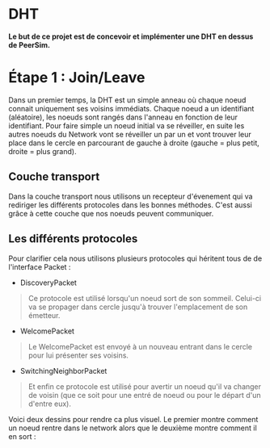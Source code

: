 # DHT

**Le but de ce projet est de concevoir et implémenter une DHT en dessus de PeerSim.**

# Étape 1 : Join/Leave
Dans un premier temps, la DHT est un simple anneau où chaque noeud connait uniquement ses voisins immédiats. Chaque noeud a un identifiant (aléatoire), les noeuds sont rangés dans l'anneau en fonction de leur identifiant.
Pour faire simple un noeud initial va se réveiller, en suite les autres noeuds du Network vont se réveiller un par un et vont trouver leur place dans le cercle en parcourant de gauche à droite (gauche = plus petit, droite = plus grand). 

## Couche transport
Dans la couche transport nous utilisons un recepteur d'évenement qui va rediriger les différents protocoles dans les bonnes méthodes. C'est aussi grâce à cette couche que nos noeuds peuvent communiquer.

## Les différents protocoles
Pour clarifier cela nous utilisons plusieurs protocoles qui héritent tous de de l'interface Packet :

- DiscoveryPacket
> Ce protocole est utilisé lorsqu'un noeud sort de son sommeil. Celui-ci va se propager dans cercle jusqu'à trouver l'emplacement de son émetteur.
- WelcomePacket
> Le WelcomePacket est envoyé à un nouveau entrant dans le cercle pour lui présenter ses voisins.
- SwitchingNeighborPacket 
> Et enfin ce protocole est utilisé pour avertir un noeud qu'il va changer de voisin (que ce soit pour une entré de noeud ou pour le départ d'un d'entre eux). 

Voici deux dessins pour rendre ca plus visuel. Le premier montre comment un noeud rentre dans le network alors que le deuxième montre comment il en sort : 



